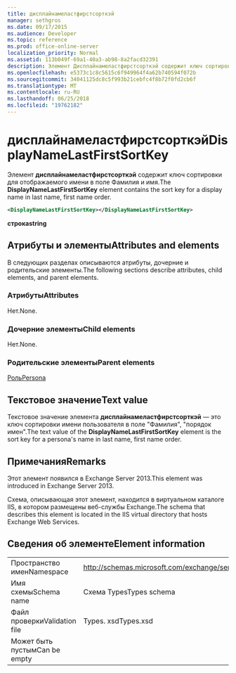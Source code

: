 ```yaml
---
title: дисплайнамеластфирстсорткэй
manager: sethgros
ms.date: 09/17/2015
ms.audience: Developer
ms.topic: reference
ms.prod: office-online-server
localization_priority: Normal
ms.assetid: 113b049f-69a1-40a3-ab98-8a2facd32391
description: Элемент Дисплайнамеластфирстсорткэй содержит ключ сортировки для отображаемого имени в поле Фамилия и имя.
ms.openlocfilehash: e5373c1c8c5615c6f949964f4a62b740594f072b
ms.sourcegitcommit: 34041125dc8c5f993b21cebfc4f8b72f0fd2cb6f
ms.translationtype: MT
ms.contentlocale: ru-RU
ms.lasthandoff: 06/25/2018
ms.locfileid: "19762182"
---
```

# <a name="displaynamelastfirstsortkey"></a><span data-ttu-id="3ef6d-103">дисплайнамеластфирстсорткэй</span><span class="sxs-lookup"><span data-stu-id="3ef6d-103">DisplayNameLastFirstSortKey</span></span>

<span data-ttu-id="3ef6d-104">Элемент **дисплайнамеластфирстсорткэй** содержит ключ сортировки для отображаемого имени в поле Фамилия и имя.</span><span class="sxs-lookup"><span data-stu-id="3ef6d-104">The **DisplayNameLastFirstSortKey** element contains the sort key for a display name in last name, first name order.</span></span> 
  
```XML
<DisplayNameLastFirstSortKey></DisplayNameLastFirstSortKey>
```

 <span data-ttu-id="3ef6d-105">**строка**</span><span class="sxs-lookup"><span data-stu-id="3ef6d-105">**string**</span></span>
## <a name="attributes-and-elements"></a><span data-ttu-id="3ef6d-106">Атрибуты и элементы</span><span class="sxs-lookup"><span data-stu-id="3ef6d-106">Attributes and elements</span></span>

<span data-ttu-id="3ef6d-107">В следующих разделах описываются атрибуты, дочерние и родительские элементы.</span><span class="sxs-lookup"><span data-stu-id="3ef6d-107">The following sections describe attributes, child elements, and parent elements.</span></span>
  
### <a name="attributes"></a><span data-ttu-id="3ef6d-108">Атрибуты</span><span class="sxs-lookup"><span data-stu-id="3ef6d-108">Attributes</span></span>

<span data-ttu-id="3ef6d-109">Нет.</span><span class="sxs-lookup"><span data-stu-id="3ef6d-109">None.</span></span>
  
### <a name="child-elements"></a><span data-ttu-id="3ef6d-110">Дочерние элементы</span><span class="sxs-lookup"><span data-stu-id="3ef6d-110">Child elements</span></span>

<span data-ttu-id="3ef6d-111">Нет.</span><span class="sxs-lookup"><span data-stu-id="3ef6d-111">None.</span></span>
  
### <a name="parent-elements"></a><span data-ttu-id="3ef6d-112">Родительские элементы</span><span class="sxs-lookup"><span data-stu-id="3ef6d-112">Parent elements</span></span>

[<span data-ttu-id="3ef6d-113">Роль</span><span class="sxs-lookup"><span data-stu-id="3ef6d-113">Persona</span></span>](persona.md)
  
## <a name="text-value"></a><span data-ttu-id="3ef6d-114">Текстовое значение</span><span class="sxs-lookup"><span data-stu-id="3ef6d-114">Text value</span></span>

<span data-ttu-id="3ef6d-115">Текстовое значение элемента **дисплайнамеластфирстсорткэй** — это ключ сортировки имени пользователя в поле "Фамилия", "порядок имен".</span><span class="sxs-lookup"><span data-stu-id="3ef6d-115">The text value of the **DisplayNameLastFirstSortKey** element is the sort key for a persona's name in last name, first name order.</span></span> 
  
## <a name="remarks"></a><span data-ttu-id="3ef6d-116">Примечания</span><span class="sxs-lookup"><span data-stu-id="3ef6d-116">Remarks</span></span>

<span data-ttu-id="3ef6d-117">Этот элемент появился в Exchange Server 2013.</span><span class="sxs-lookup"><span data-stu-id="3ef6d-117">This element was introduced in Exchange Server 2013.</span></span>
  
<span data-ttu-id="3ef6d-118">Схема, описывающая этот элемент, находится в виртуальном каталоге IIS, в котором размещены веб-службы Exchange.</span><span class="sxs-lookup"><span data-stu-id="3ef6d-118">The schema that describes this element is located in the IIS virtual directory that hosts Exchange Web Services.</span></span>
  
## <a name="element-information"></a><span data-ttu-id="3ef6d-119">Сведения об элементе</span><span class="sxs-lookup"><span data-stu-id="3ef6d-119">Element information</span></span>

|||
|:-----|:-----|
|<span data-ttu-id="3ef6d-120">Пространство имен</span><span class="sxs-lookup"><span data-stu-id="3ef6d-120">Namespace</span></span>  <br/> |http://schemas.microsoft.com/exchange/services/2006/types  <br/> |
|<span data-ttu-id="3ef6d-121">Имя схемы</span><span class="sxs-lookup"><span data-stu-id="3ef6d-121">Schema name</span></span>  <br/> |<span data-ttu-id="3ef6d-122">Схема Types</span><span class="sxs-lookup"><span data-stu-id="3ef6d-122">Types schema</span></span>  <br/> |
|<span data-ttu-id="3ef6d-123">Файл проверки</span><span class="sxs-lookup"><span data-stu-id="3ef6d-123">Validation file</span></span>  <br/> |<span data-ttu-id="3ef6d-124">Types. xsd</span><span class="sxs-lookup"><span data-stu-id="3ef6d-124">Types.xsd</span></span>  <br/> |
|<span data-ttu-id="3ef6d-125">Может быть пустым</span><span class="sxs-lookup"><span data-stu-id="3ef6d-125">Can be empty</span></span>  <br/> ||
   

